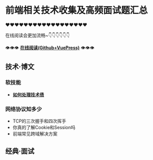 # 前端相关技术收集及高频面试题汇总

❤❤❤❤❤❤❤❤❤❤❤❤❤❤❤❤❤❤

在线阅读会更加流畅~👇👇👇👇👇👇

👁👁👁 **[在线阅读(Github+VuePress)](https://dancingtx.github.io/web_blog/)** 👁👁👁

## 技术·博文

### 软技能

- **[如何处理技术债](https://github.com/dancingTx/web_blog/blob/master/docs/blog/%E8%BD%AF%E6%8A%80%E8%83%BD/%E5%A6%82%E4%BD%95%E5%A4%84%E7%90%86%E6%8A%80%E6%9C%AF%E5%80%BA.md)**

### 网络协议知多少

- TCP的三次握手和四次挥手
- 你真的了解Cookie和Session吗
- 前端常见跨域解决方案



## 经典·面试
